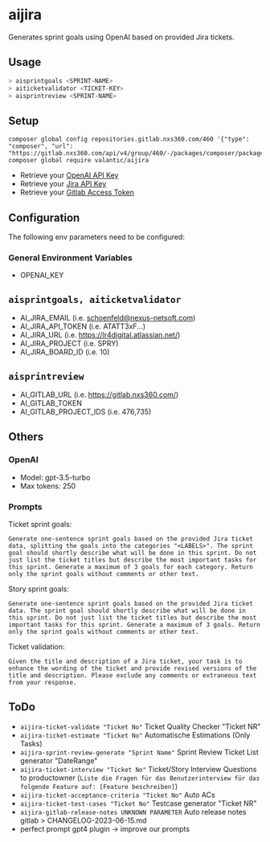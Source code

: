 # aijira

Generates sprint goals using OpenAI based on provided Jira tickets.

## Usage
```bash
> aisprintgoals <SPRINT-NAME>
> aiticketvalidator <TICKET-KEY>
> aisprintreview <SPRINT-NAME>
```

## Setup
```
composer global config repositories.gitlab.nxs360.com/460 '{"type": "composer", "url": "https://gitlab.nxs360.com/api/v4/group/460/-/packages/composer/packages.json"}'
composer global require valantic/aijira
```

- Retrieve your [OpenAI API Key](https://platform.openai.com/account/api-keys)
- Retrieve your [Jira API Key](https://id.atlassian.com/manage-profile/security/api-tokens)
- Retrieve your [Gitlab Access Token](https://gitlab.nxs360.com/-/profile/personal_access_tokens)

## Configuration
The following env parameters need to be configured:

### General Environment Variables
- OPENAI_KEY
## `aisprintgoals, aiticketvalidator`
- AI_JIRA_EMAIL (i.e. schoenfeld@nexus-netsoft.com)
- AI_JIRA_API_TOKEN (i.e. ATATT3xF...)
- AI_JIRA_URL (i.e. https://lr4digital.atlassian.net/)
- AI_JIRA_PROJECT (i.e. SPRY)
- AI_JIRA_BOARD_ID (i.e. 10)
## `aisprintreview`
- AI_GITLAB_URL (i.e. https://gitlab.nxs360.com/)
- AI_GITLAB_TOKEN
- AI_GITLAB_PROJECT_IDS (i.e. 476,735)

## Others
### OpenAI
- Model: gpt-3.5-turbo
- Max tokens: 250

### Prompts
Ticket sprint goals:
```
Generate one-sentence sprint goals based on the provided Jira ticket data, splitting the goals into the categories "<LABELS>". The sprint goal should shortly describe what will be done in this sprint. Do not just list the ticket titles but describe the most important tasks for this sprint. Generate a maximum of 3 goals for each category. Return only the sprint goals without comments or other text.
```
Story sprint goals:
```
Generate one-sentence sprint goals based on the provided Jira ticket data. The sprint goal should shortly describe what will be done in this sprint. Do not just list the ticket titles but describe the most important tasks for this sprint. Generate a maximum of 3 goals. Return only the sprint goals without comments or other text.
```
Ticket validation:
```
Given the title and description of a Jira ticket, your task is to enhance the wording of the ticket and provide revised versions of the title and description. Please exclude any comments or extraneous text from your response.
```

## ToDo
- `aijira-ticket-validate "Ticket No"` Ticket Quality Checker "Ticket NR"
- `aijira-ticket-estimate "Ticket No"` Automatische Estimations (Only Tasks)
- `aijira-sprint-review-generate "Sprint Name"` Sprint Review Ticket List generator "DateRange"
- `aijira-ticket-interview "Ticket No"` Ticket/Story Interview Questions to productowner (`Liste die Fragen für das Benutzerinterview für das folgende Feature auf: [Feature beschreiben]`)
- `aijira-ticket-acceptance-criteria "Ticket No"` Auto ACs
- `aijira-ticket-test-cases "Ticket No"` Testcase generator "Ticket NR"
- `aijira-gitlab-release-notes UNKNOWN PARAMETER` Auto release notes gitlab > CHANGELOG-2023-06-15.md
- perfect prompt gpt4 plugin -> improve our prompts
